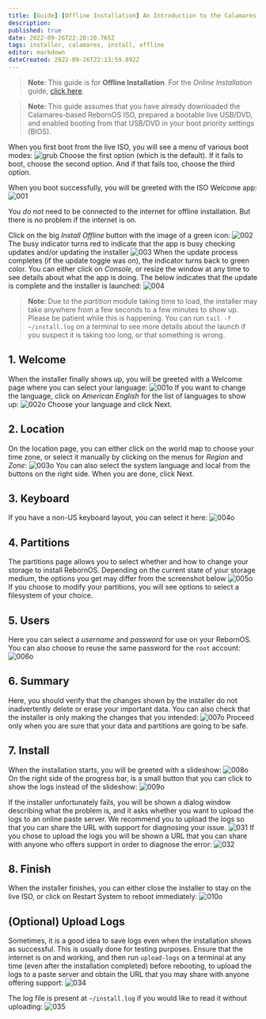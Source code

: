 ```yaml
---
title: [Guide] [Offline Installation] An Introduction to the Calamares-based RebornOS ISO and Installer
description: 
published: true
date: 2022-09-26T22:20:20.765Z
tags: installer, calamares, install, offline
editor: markdown
dateCreated: 2022-09-26T22:13:59.892Z
---
```


> **Note**: This guide is for **Offline Installation**. For the *Online Installation* guide, [click here](https://wiki.rebornos.org/en/installation/calamares_online).

> **Note**: This guide assumes that you have already downloaded the Calamares-based RebornOS ISO, prepared a bootable live USB/DVD, and enabled booting from that USB/DVD in your boot priority settings (BIOS).

When you first boot from the live ISO, you will see a menu of various boot modes:
![grub](upload://coO9uspYZ1vBUzsSHJTcnddY10O.png)
Choose the first option (which is the default). If it fails to boot, choose the second option. And if that fails too, choose the third option. 

When you boot successfully, you will be greeted with the ISO Welcome app: 
![001](upload://pA0iblYR7F4DSK1dntjhtJWAvSr.jpeg)

You *do not* need to be connected to the internet for offline installation. But there is no problem if the internet is on. 

Click on the big *Install Offline* button with the image of a green icon: 
![002](upload://so6qdmfSTCTfsI300JOwl5jtfqG.png)
The busy indicator turns red to indicate that the app is busy checking updates and/or updating the installer
![003](upload://252zzGYhEAQv2KfqFzAdsN1WIT1.png)
When the update process completes (if the update toggle was on), the indicator turns back to green color. You can either click on *Console*, or resize the window at any time to see details about what the app is doing. The below indicates that the update is complete and the installer is launched: 
![004](upload://Ad4E9u6FKRgijYNy0MxRD5Qlp55.png)
> **Note**: Due to the *partition* module taking time to load, the installer may take anywhere from a few seconds to a few minutes to show up. Please be patient while this is happening. You can run `tail -f ~/install.log` on a terminal to see more details about the launch if you suspect it is taking too long, or that something is wrong.

## 1. Welcome 
When the installer finally shows up, you will be greeted with a Welcome page where you can select your language: 
![001o](upload://zoHLpSGt7p59jOuVjbKrMxHYIwl.png)
If you want to change the language, click on *American English* for the list of languages to show up: 
![002o](upload://58MKdXUUwCBCX6s1gnf28DWuTPQ.png)
Choose your language and click Next.

## 2. Location
On the location page, you can either click on the world map to choose your time zone, or select it manually by clicking on the menus for *Region* and *Zone*: 
![003o](upload://iEue12AqeROIk8Tkq4GpK4eDDIX.png)
You can also select the system language and local from the buttons on the right side. When you are done, click Next.

## 3. Keyboard

If you have a non-US keyboard layout, you can select it here: 
![004o](upload://c0hr9w0pdQUvlkaqoc0HMq01xqW.png)

## 4. Partitions

The partitions page allows you to select whether and how to change your storage to install RebornOS. Depending on the current state of your storage medium, the options you get may differ from the screenshot below
![005o](upload://onFczmapVKJv49SH7ihNxPdM1s4.png)
If you choose to modify your partitions, you will see options to select a filesystem of your choice. 

## 5. Users

Here you can select a *username* and *password* for use on your RebornOS. You can also choose to reuse the same password for the `root` account: 
![006o](upload://ez3helPtCgNAkdRVTDkUUECtdkS.png)

## 6. Summary

Here, you should verify that the changes shown by the installer do not inadvertently delete or erase your important data. You can also check that the installer is only making the changes that you intended: 
![007o](upload://4f1zjZAXZ4yrM7WkCmP543WRRx5.png)
Proceed only when you are sure that your data and partitions are going to be safe. 

## 7. Install

When the installation starts, you will be greeted with a slideshow:
![008o](upload://sd8eJsHPZqLss19e6tz1p1bvfV2.png)
On the right side of the progress bar, is a small button that you can click to show the logs instead of the slideshow: 
![009o](upload://rFOPzy5ST9L9yksVDS9K0kPbvR4.png)

If the installer unfortunately fails, you will be shown a dialog window describing what the problem is, and it asks whether you want to upload the logs to an online paste server. We recommend you to upload the logs so that you can share the URL with support for diagnosing your issue. 
![031](upload://fOIopdW9htMo8Y5OiRnXObvhKCq.png)
If you chose to upload the logs you will be shown a URL that you can share with anyone who offers support in order to diagnose the error: 
![032](upload://oZgAlF2dBwHaLxV0sIoMl3Y6Pp1.png)

## 8. Finish

When the installer finishes, you can either close the installer to stay on the live ISO, or click on Restart System to reboot immediately: 
![010o](upload://uLYu5W1ZmKJXXpScdG78072VkqM.png)

## (Optional) Upload Logs

Sometimes, it is a good idea to save logs even when the installation shows as successful. This is usually done for testing purposes. Ensure that the internet is on and working, and then run `upload-logs` on a terminal at any time (even after the installation completed) before rebooting, to upload the logs to a paste server and obtain the URL that you may share with anyone offering support:
![034](upload://rWG068VusgInTrsos37pdWk4WLL.png)

The log file is present at `~/install.log` if you would like to read it without uploading:
![035](upload://6yy64mvxi9jzqotr1D0xs5GV4L8.png)